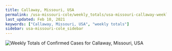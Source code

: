 ```yaml
---
title: Callaway, Missouri, USA
permalink: /usa-missouri-cole/weekly_totals/usa-missouri-callaway-weekly_totals.html
last_updated: Feb 10, 2021
keywords: ["Callaway, Missouri, USA", "weekly totals"]
sidebar: usa-missouri-cole_sidebar
---
```


![Weekly Totals of Confirmed Cases for Callaway, Missouri, USA](/covid_tracker/images/graphs/usa-missouri-callaway-weekly_totals_graph.png)
